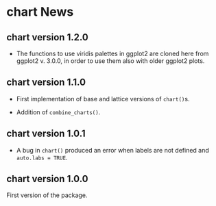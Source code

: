 # chart News

## chart version 1.2.0

- The functions to use viridis palettes in ggplot2 are cloned here from ggplot2
  v. 3.0.0, in order to use them also with older ggplot2 plots.


## chart version 1.1.0

- First implementation of base and lattice versions of `chart()`s.

- Addition of `combine_charts()`.


## chart version 1.0.1

- A bug in `chart()` produced an error when labels are not defined and
  `auto.labs = TRUE`.


## chart version 1.0.0

First version of the package.
